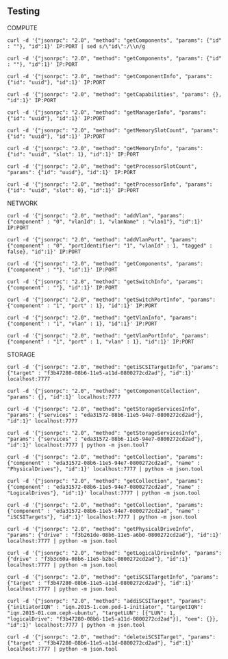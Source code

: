 Testing
--------

COMPUTE

    curl -d '{"jsonrpc": "2.0", "method": "getComponents", "params": {"id" : ""}, "id":1}' IP:PORT | sed s/\"id\":/\\n/g

    curl -d '{"jsonrpc": "2.0", "method": "getComponents", "params": {"id" : ""}, "id":1}' IP:PORT

    curl -d '{"jsonrpc": "2.0", "method": "getComponentInfo", "params": {"id": "uuid"}, "id":1}' IP:PORT

    curl -d '{"jsonrpc": "2.0", "method": "getCapabilities", "params": {}, "id":1}' IP:PORT

    curl -d '{"jsonrpc": "2.0", "method": "getManagerInfo", "params": {"id": "uuid"}, "id":1}' IP:PORT

    curl -d '{"jsonrpc": "2.0", "method": "getMemorySlotCount", "params": {"id": "uuid"}, "id":1}' IP:PORT

    curl -d '{"jsonrpc": "2.0", "method": "getMemoryInfo", "params": {"id": "uuid", "slot": 1}, "id":1}' IP:PORT

    curl -d '{"jsonrpc": "2.0", "method": "getProcessorSlotCount", "params": {"id": "uuid"}, "id":1}' IP:PORT

    curl -d '{"jsonrpc": "2.0", "method": "getProcessorInfo", "params": {"id": "uuid", "slot": 0}, "id":1}' IP:PORT

NETWORK

    curl -d '{"jsonrpc": "2.0", "method": "addVlan", "params": {"component" : "0", "vlanId": 1, "vlanName" : "vlan1"}, "id":1}' IP:PORT

    curl -d '{"jsonrpc": "2.0", "method": "addVlanPort", "params": {"component" : "0", "portIdentifier": "1", "vlanId" : 1, "tagged" : false}, "id":1}' IP:PORT

    curl -d '{"jsonrpc": "2.0", "method": "getComponents", "params": {"component" : ""}, "id":1}' IP:PORT

    curl -d '{"jsonrpc": "2.0", "method": "getSwitchInfo", "params": {"component" : ""}, "id":1}' IP:PORT

    curl -d '{"jsonrpc": "2.0", "method": "getSwitchPortInfo", "params": {"component" : "1", "port" : 1}, "id":1}' IP:PORT

    curl -d '{"jsonrpc": "2.0", "method": "getVlanInfo", "params": {"component" : "1", "vlan" : 1}, "id":1}' IP:PORT

    curl -d '{"jsonrpc": "2.0", "method": "getVlanPortInfo", "params": {"component" : "1", "port" : 1, "vlan" : 1}, "id":1}' IP:PORT

STORAGE

	curl -d '{"jsonrpc": "2.0", "method": "getiSCSITargetInfo", "params": {"target" : "f3b47280-08b6-11e5-a11d-0800272cd2ad"}, "id":1}' localhost:7777

	curl -d '{"jsonrpc": "2.0", "method": "getComponentCollection", "params": {}, "id":1}' localhost:7777

	curl -d '{"jsonrpc": "2.0", "method": "getStorageServicesInfo", "params": {"services" : "eda31572-08b6-11e5-94e7-0800272cd2ad"}, "id":1}' localhost:7777

	curl -d '{"jsonrpc": "2.0", "method": "getStorageServicesInfo", "params": {"services" : "eda31572-08b6-11e5-94e7-0800272cd2ad"}, "id":1}' localhost:7777 | python -m json.tool7

	curl -d '{"jsonrpc": "2.0", "method": "getCollection", "params": {"component" : "eda31572-08b6-11e5-94e7-0800272cd2ad", "name" : "PhysicalDrives"}, "id":1}' localhost:7777 | python -m json.tool

	curl -d '{"jsonrpc": "2.0", "method": "getCollection", "params": {"component" : "eda31572-08b6-11e5-94e7-0800272cd2ad", "name" : "LogicalDrives"}, "id":1}' localhost:7777 | python -m json.tool

	curl -d '{"jsonrpc": "2.0", "method": "getCollection", "params": {"component" : "eda31572-08b6-11e5-94e7-0800272cd2ad", "name" : "iSCSITargets"}, "id":1}' localhost:7777 | python -m json.tool

	curl -d '{"jsonrpc": "2.0", "method": "getPhysicalDriveInfo", "params": {"drive" : "f3b261de-08b6-11e5-a6b0-0800272cd2ad"}, "id":1}' localhost:7777 | python -m json.tool

	curl -d '{"jsonrpc": "2.0", "method": "getLogicalDriveInfo", "params": {"drive" : "f3b3c60a-08b6-11e5-b2bc-0800272cd2ad"}, "id":1}' localhost:7777 | python -m json.tool

	curl -d '{"jsonrpc": "2.0", "method": "getiSCSITargetInfo", "params": {"target" : "f3b47280-08b6-11e5-a11d-0800272cd2ad"}, "id":1}' localhost:7777 | python -m json.tool

	curl -d '{"jsonrpc": "2.0", "method": "addiSCSITarget", "params": {"initiatorIQN" : "iqn.2015-1.com.pod-1-initiator", "targetIQN": "iqn.2015-01.com.ceph-ubuntu", "targetLUN": [{"LUN": 1, "logicalDrive": "f3b47280-08b6-11e5-a11d-0800272cd2ad"}], "oem": {}}, "id":1}' localhost:7777 | python -m json.tool

	curl -d '{"jsonrpc": "2.0", "method": "deleteiSCSITarget", "params": {"target" : "f3b47280-08b6-11e5-a11d-0800272cd2ad"}, "id":1}' localhost:7777 | python -m json.tool

